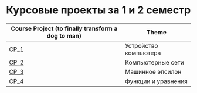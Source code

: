 # Курсовые проекты за 1 и 2 семестр 


| **Course Project (to finally transform a dog to man)** |**Theme** |
| ------ | ----- |
| [CP_1](https://github.com/box1t/1st_course_MAI/blob/main/course_projects/1_sem/CP_1.pdf) | Устройство компьютера |
| [CP_2](https://github.com/box1t/1st_course_MAI/blob/main/course_projects/1_sem/CP_2.pdf) | Компьютерные сети |
| [CP_3](https://github.com/box1t/1st_course_MAI/blob/main/course_projects/1_sem/CP_3%20(var%2023).pdf) | Машинное эпсилон |
| [CP_4](https://github.com/box1t/1st_course_MAI/blob/main/course_projects/1_sem/CP_4%20(var%201%2C%202).pdf) | Функции и уравнения |
